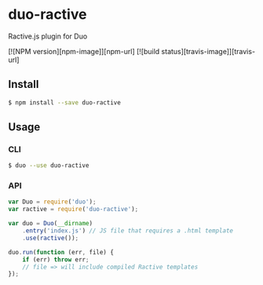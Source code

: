duo-ractive
=======

Ractive.js plugin for Duo

[![NPM version][npm-image]][npm-url]
[![build status][travis-image]][travis-url]

## Install

```sh
$ npm install --save duo-ractive
```

## Usage

### CLI

```sh
$ duo --use duo-ractive
```

### API

```js
var Duo = require('duo');
var ractive = require('duo-ractive');

var duo = Duo(__dirname)
    .entry('index.js') // JS file that requires a .html template
    .use(ractive());

duo.run(function (err, file) {
    if (err) throw err;
    // file => will include compiled Ractive templates
});
```
